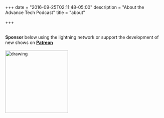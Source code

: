 +++
date = "2016-09-25T02:11:48-05:00"
description = "About the Advance Tech Podcast"
title = "about"

+++
<br></br>


<b>Sponsor</b> below using the lightning network or support the development of new shows on **[Patreon](https://www.patreon.com/AdvanceTechPodcast?alert=2)**
<br></br>
<img src="/img/host/ATP_BTC_QR3.jpg" alt="drawing" style="width: 200px;"/>

<br></br>
